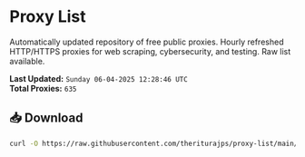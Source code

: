 # Proxy List

Automatically updated repository of free public proxies. Hourly refreshed HTTP/HTTPS proxies for web scraping, cybersecurity, and testing. Raw list available.

**Last Updated:** `Sunday 06-04-2025 12:28:46 UTC`  
**Total Proxies:** `635`

## 📥 Download
```bash
curl -O https://raw.githubusercontent.com/theriturajps/proxy-list/main/proxies.txt
